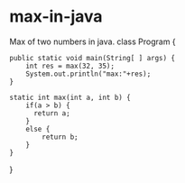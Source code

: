 # max-in-java
Max of two numbers in java.
class Program {

    public static void main(String[ ] args) {
        int res = max(32, 35);
        System.out.println("max:"+res);
    }

    static int max(int a, int b) {
        if(a > b) {
          return a;
        }
        else {
            return b;
        }
    }

}
